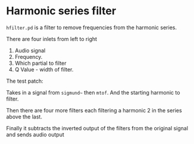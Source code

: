 # Harmonic series filter


`hfilter.pd` is a filter to remove frequencies from the harmonic series.

There are four inlets from left to right

1. Audio signal
2. Frequency.  
3. Which partial to filter
4. Q Value - width of filter.

The test patch:


Takes in a signal from `sigmund~` then `mtof`.  And the starting harmonic to filter.

Then there are four more filters each filtering a harmonic 2 in the series above the last.

Finally it subtracts the inverted output of the filters from the original signal and sends audio output

